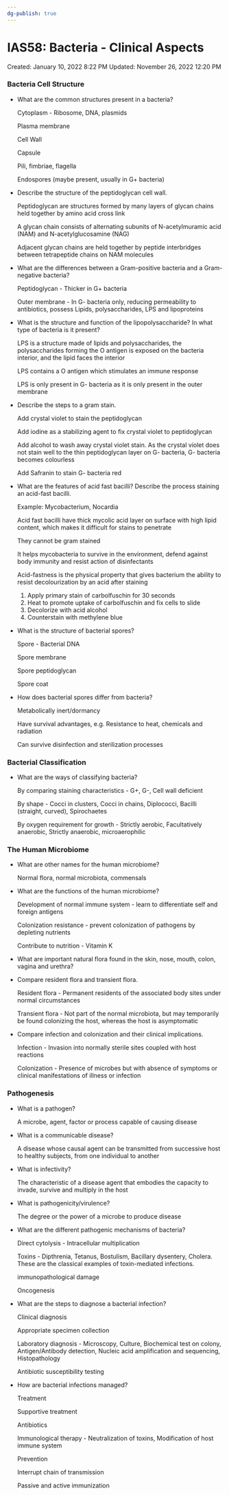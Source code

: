 ```yaml
---
dg-publish: true
---
```


# IAS58: Bacteria - Clinical Aspects

Created: January 10, 2022 8:22 PM
Updated: November 26, 2022 12:20 PM

### Bacteria Cell Structure

- What are the common structures present in a bacteria?
    
    Cytoplasm - Ribosome, DNA, plasmids
    
    Plasma membrane
    
    Cell Wall
    
    Capsule
    
    Pili, fimbriae, flagella
    
    Endospores (maybe present, usually in G+ bacteria)
    
- Describe the structure of the peptidoglycan cell wall.
    
    Peptidoglycan are structures formed by many layers of glycan chains held together by amino acid cross link
    
    A glycan chain consists of alternating subunits of N-acetylmuramic acid (NAM) and N-acetylglucosamine (NAG)
    
    Adjacent glycan chains are held together by peptide interbridges between tetrapeptide chains on NAM molecules
    
- What are the differences between a Gram-positive bacteria and a Gram-negative bacteria?
    
    Peptidoglycan - Thicker in G+ bacteria
    
    Outer membrane - In G- bacteria only, reducing permeability to antibiotics, possess Lipids, polysaccharides, LPS and lipoproteins
    
- What is the structure and function of the lipopolysaccharide? In what type of bacteria is it present?
    
    LPS is a structure made of lipids and polysaccharides, the polysaccharides forming the O antigen is exposed on the bacteria interior, and the lipid faces the interior
    
    LPS contains a O antigen which stimulates an immune response
    
    LPS is only present in G- bacteria as it is only present in the outer membrane
    
- Describe the steps to a gram stain.
    
    Add crystal violet to stain the peptidoglycan
    
    Add iodine as a stabilizing agent to fix crystal violet to peptidoglycan
    
    Add alcohol to wash away crystal violet stain. As the crystal violet does not stain well to the thin peptidoglycan layer on G- bacteria, G- bacteria becomes colourless
    
    Add Safranin to stain G- bacteria red
    
- What are the features of acid fast bacilli? Describe the process staining an acid-fast bacilli.
    
    Example: Mycobacterium, Nocardia
    
    Acid fast bacilli have thick mycolic acid layer on surface with high lipid content, which makes it difficult for stains to penetrate
    
    They cannot be gram stained
    
    It helps mycobacteria to survive in the environment, defend against body immunity and resist action of disinfectants
    
    Acid-fastness is the physical property that gives bacterium the ability to resist decolourization by an acid after staining
    
    1. Apply primary stain of carbolfuschin for 30 seconds
    2. Heat to promote uptake of carbolfuschin and fix cells to slide
    3. Decolorize with acid alcohol
    4. Counterstain with methylene blue
- What is the structure of bacterial spores?
    
    Spore - Bacterial DNA
    
    Spore membrane
    
    Spore peptidoglycan
    
    Spore coat
    
- How does bacterial spores differ from bacteria?
    
    Metabolically inert/dormancy
    
    Have survival advantages, e.g. Resistance to heat, chemicals and radiation
    
    Can survive disinfection and sterilization processes
    

### Bacterial Classification

- What are the ways of classifying bacteria?
    
    By comparing staining characteristics - G+, G-, Cell wall deficient
    
    By shape - Cocci in clusters, Cocci in chains, Diplococci, Bacilli (straight, curved), Spirochaetes 
    
    By oxygen requirement for growth - Strictly aerobic, Facultatively anaerobic, Strictly anaerobic, microaerophilic
    

### The Human Microbiome

- What are other names for the human microbiome?
    
    Normal flora, normal microbiota, commensals
    
- What are the functions of the human microbiome?
    
    Development of normal immune system - learn to differentiate self and foreign antigens
    
    Colonization resistance - prevent colonization of pathogens by depleting nutrients
    
    Contribute to nutrition - Vitamin K
    
- What are important natural flora found in the skin, nose, mouth, colon, vagina and urethra?
- Compare resident flora and transient flora.
    
    Resident flora - Permanent residents of the associated body sites under normal circumstances
    
    Transient flora - Not part of the normal microbiota, but may temporarily be found colonizing the host, whereas the host is asymptomatic
    
- Compare infection and colonization and their clinical implications.
    
    Infection - Invasion into normally sterile sites coupled with host reactions
    
    Colonization - Presence of microbes but with absence of symptoms or clinical manifestations of illness or infection
    

### Pathogenesis

- What is a pathogen?
    
    A microbe, agent, factor or process capable of causing disease
    
- What is a communicable disease?
    
    A disease whose causal agent can be transmitted from successive host to healthy subjects, from one individual to another
    
- What is infectivity?
    
    The characteristic of a disease agent that embodies the capacity to invade, survive and multiply in the host
    
- What is pathogenicity/virulence?
    
    The degree or the power of a microbe to produce disease
    
- What are the different pathogenic mechanisms of bacteria?
    
    Direct cytolysis - Intracellular multiplication
    
    Toxins - Dipthrenia, Tetanus, Bostulism, Bacillary dysentery, Cholera. These are the classical examples of toxin-mediated infections.
    
    immunopathological damage
    
    Oncogenesis
    
- What are the steps to diagnose a bacterial infection?
    
    Clinical diagnosis
    
    Appropriate specimen collection
    
    Laboratory diagnosis - Microscopy, Culture, Biochemical test on colony, Antigen/Antibody detection, Nucleic acid amplification and sequencing, Histopathology
    
    Antibiotic susceptibility testing
    
- How are bacterial infections managed?
    
    Treatment
    
    Supportive treatment
    
    Antibiotics
    
    Immunological therapy - Neutralization of toxins, Modification of host immune system
    
    Prevention
    
    Interrupt chain of transmission
    
    Passive and active immunization